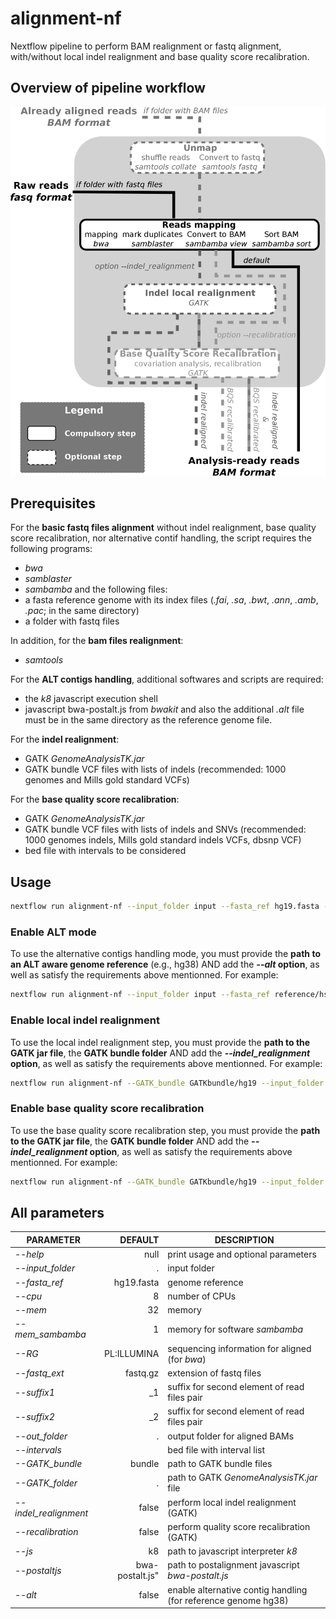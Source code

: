 # alignment-nf

Nextflow pipeline to perform BAM realignment or fastq alignment, with/without local indel realignment and base quality score recalibration.

## Overview of pipeline workflow

![workflow](WESpipeline.png?raw=true "Scheme of alignment/realignment Workflow")

## Prerequisites
For the **basic fastq files alignment** without indel realignment, base quality score recalibration, nor alternative contif handling, the script requires the following programs:
- *bwa*
- *samblaster*
- *sambamba*
and the following files:
- a fasta reference genome with its index files (*.fai*, *.sa*, *.bwt*, *.ann*, *.amb*, *.pac*; in the same directory)
- a folder with fastq files

In addition, for the **bam files realignment**:
- *samtools*

For the **ALT contigs handling**, additional softwares and scripts are required:
- the *k8* javascript execution shell
- javascript bwa-postalt.js from *bwakit*
and also the additional *.alt* file must be in the same directory as the reference genome file.

For the **indel realignment**:
- GATK *GenomeAnalysisTK.jar*
- GATK bundle VCF files with lists of indels (recommended: 1000 genomes and Mills gold standard VCFs)

For the **base quality score recalibration**:
- GATK *GenomeAnalysisTK.jar*
- GATK bundle VCF files with lists of indels and SNVs (recommended: 1000 genomes indels, Mills gold standard indels VCFs, dbsnp VCF)
- bed file with intervals to be considered

## Usage
```bash
nextflow run alignment-nf --input_folder input --fasta_ref hg19.fasta --out_folder output
```
### Enable ALT mode
To use the alternative contigs handling mode, you must provide the **path to an ALT aware genome reference** (e.g., hg38) AND add the ***--alt* option**, as well as satisfy the requirements above mentionned. For example:
```bash
nextflow run alignment-nf --input_folder input --fasta_ref reference/hs38DH.fa --js /user/bin/k8/k8 --postaltjs /user/bin/bwa-0.7.15/bwakit/bwa-postalt.js -out_folder output --alt
```
### Enable local indel realignment
To use the local indel realignment step, you must provide the **path to the GATK jar file**, the **GATK bundle folder** AND add the ***--indel_realignment* option**, as well as satisfy the requirements above mentionned. For example:
```bash
nextflow run alignment-nf --GATK_bundle GATKbundle/hg19 --input_folder input --fasta_ref reference/hg19.fa --GATK_folder /user/bin7GATK-3.6-0 --out_folder output --indel_realignment
```

### Enable base quality score recalibration
To use the base quality score recalibration step, you must provide the **path to the GATK jar file**, the **GATK bundle folder** AND add the ***--indel_realignment* option**, as well as satisfy the requirements above mentionned. For example:
```bash
nextflow run alignment-nf --GATK_bundle GATKbundle/hg19 --input_folder input --fasta_ref reference/hg19.fa --GATK_folder /user/bin7GATK-3.6-0 --intervals reference/hg19_intervals.bed --out_folder output --recalibration
```

## All parameters
| **PARAMETER** | **DEFAULT** | **DESCRIPTION** |
|-----------|--------------:|-------------| 
| *--help* | null | print usage and optional parameters |
*--input_folder* | . | input folder |
*--fasta_ref*    | hg19.fasta | genome reference |
*--cpu*          | 8 | number of CPUs |
*--mem*         | 32 | memory|
*--mem\_sambamba* | 1 | memory for software *sambamba*|
*--RG*           | PL:ILLUMINA | sequencing information for aligned (for *bwa*)|
*--fastq_ext*    | fastq.gz | extension of fastq files|
*--suffix1*      | \_1 | suffix for second element of read files pair|
*--suffix2*      | \_2 | suffix for second element of read files pair|
*--out_folder*   | . | output folder for aligned BAMs|
*--intervals*    | | bed file with interval list|
*--GATK_bundle*  | bundle | path to GATK bundle files|
*--GATK_folder*  | . | path to GATK *GenomeAnalysisTK.jar* file |
*--indel_realignment* | false | perform local indel realignment (GATK)|
*--recalibration* | false | perform quality score recalibration (GATK)|
*--js*           | k8 | path to javascript interpreter *k8*|
*--postaltjs*    | bwa-postalt.js" | path to postalignment javascript *bwa-postalt.js*|
*--alt*          | false | enable alternative contig handling (for reference genome hg38)|
